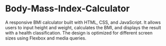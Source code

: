 # Body-Mass-Index-Calculator
A responsive BMI calculator built with HTML, CSS, and JavaScript. It allows users to input height and weight, calculates the BMI, and displays the result with a health classification. The design is optimized for different screen sizes using Flexbox and media queries.

